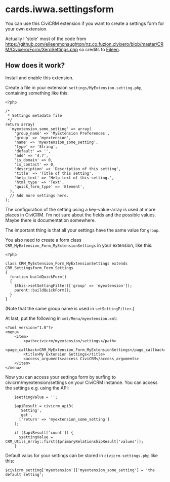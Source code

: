 # cards.iwwa.settingsform

You can use this CiviCRM extension if you want to create a settings form for your own extension.

Actually I 'stole' most of the code from
https://github.com/eileenmcnaughton/nz.co.fuzion.civixero/blob/master/CRM/Civixero/Form/XeroSettings.php
so credits to
[Eileen](https://github.com/eileenmcnaughton).

## How does it work?

Install and enable this extension.

Create a file in your extension `settings/MyExtension.setting.php`,
containing something like this:

```
<?php

/*
 * Settings metadata file
 */
return array(
  'myextension_some_setting' => array(
    'group_name' => 'MyExtension Preferences',
    'group' => 'myextension',
    'name' => 'myextension_some_setting',
    'type' => 'String',
    'default' => '',
    'add' => '4.7',
    'is_domain' => 0,
    'is_contact' => 0,
    'description' => 'Description of this setting',
    'title' => 'Title of this setting',
    'help_text' => 'Help text of this setting.',
    'html_type' => 'Text',
    'quick_form_type' => 'Element',
  ),
  // Add more settings here.
);
```

The configuration of the setting using a key-value-array is used at
more places in CiviCRM. I'm not sure about the fields and the possible
values. Maybe there is documentation somewhere.

The important thing is that all your settings have the same value for
`group`.

You also need to create a form class 
`CRM_MyExtension_Form_MyExtensionSettings` in your extension, like this:

```
<?php

class CRM_MyExtension_Form_MyExtensionSettings extends CRM_Settingsform_Form_Settings
{
  function buildQuickForm()
  {
    $this->setSettingFilter(['group' => 'myextension']);
    parent::buildQuickForm();
  }
}
```

(Note that the same group name is used in `setSettingFilter`.)

At last, put the following in
`xml/Menu/myextension.xml`:

```
<?xml version="1.0"?>
<menu>
    <item>
        <path>civicrm/myextension/settings</path>
        <page_callback>CRM_MyExtension_Form_MyExtensionSettings</page_callback>
        <title>My Extension Settings</title>
        <access_arguments>access CiviCRM</access_arguments>
    </item>
</menu>
```

Now you can access your settings form by surfing to
civicrm/myextension/settings on your CiviCRM instance. You can access
the settings e.g. using the API:

```
    $settingValue = '';

    $apiResult = civicrm_api3(
      'Setting',
      'get',
      ['return' => 'myextension_some_setting']
    );

    if ($apiResult['count']) {
      $settingValue = CRM_Utils_Array::first($primaryRelationshipResult['values']);
    }
```

Default valus for your settings can be stored in `civicrm.settings.php`
like this:

```
$civicrm_setting['myextension']['myextension_some_setting'] = 'the default setting';
```
